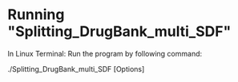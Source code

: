 # Running "Splitting_DrugBank_multi_SDF"
In Linux Terminal: Run the program by following command:

./Splitting_DrugBank_multi_SDF [Options]
